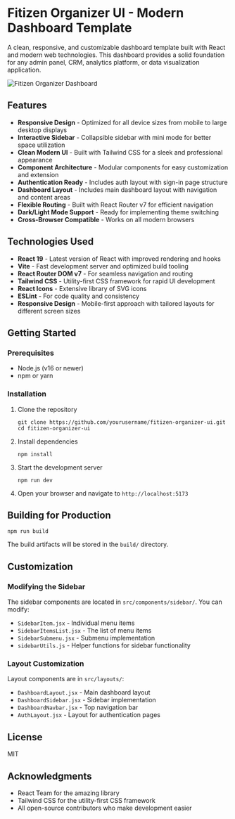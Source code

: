 # Fitizen Organizer UI - Modern Dashboard Template

A clean, responsive, and customizable dashboard template built with React and modern web technologies. This dashboard provides a solid foundation for any admin panel, CRM, analytics platform, or data visualization application.

![Fitizen Organizer Dashboard](./public/dashboard-preview.png)

## Features

- **Responsive Design** - Optimized for all device sizes from mobile to large desktop displays
- **Interactive Sidebar** - Collapsible sidebar with mini mode for better space utilization
- **Clean Modern UI** - Built with Tailwind CSS for a sleek and professional appearance
- **Component Architecture** - Modular components for easy customization and extension
- **Authentication Ready** - Includes auth layout with sign-in page structure
- **Dashboard Layout** - Includes main dashboard layout with navigation and content areas
- **Flexible Routing** - Built with React Router v7 for efficient navigation
- **Dark/Light Mode Support** - Ready for implementing theme switching
- **Cross-Browser Compatible** - Works on all modern browsers

## Technologies Used

- **React 19** - Latest version of React with improved rendering and hooks
- **Vite** - Fast development server and optimized build tooling
- **React Router DOM v7** - For seamless navigation and routing
- **Tailwind CSS** - Utility-first CSS framework for rapid UI development
- **React Icons** - Extensive library of SVG icons
- **ESLint** - For code quality and consistency
- **Responsive Design** - Mobile-first approach with tailored layouts for different screen sizes

## Getting Started

### Prerequisites

- Node.js (v16 or newer)
- npm or yarn

### Installation

1. Clone the repository
   ```
   git clone https://github.com/yourusername/fitizen-organizer-ui.git
   cd fitizen-organizer-ui
   ```

2. Install dependencies
   ```
   npm install
   ```

3. Start the development server
   ```
   npm run dev
   ```

4. Open your browser and navigate to `http://localhost:5173`

## Building for Production

```
npm run build
```

The build artifacts will be stored in the `build/` directory.

## Customization

### Modifying the Sidebar

The sidebar components are located in `src/components/sidebar/`. You can modify:
- `SidebarItem.jsx` - Individual menu items
- `SidebarItemsList.jsx` - The list of menu items
- `SidebarSubmenu.jsx` - Submenu implementation
- `sidebarUtils.js` - Helper functions for sidebar functionality

### Layout Customization

Layout components are in `src/layouts/`:
- `DashboardLayout.jsx` - Main dashboard layout
- `DashboardSidebar.jsx` - Sidebar implementation
- `DashboardNavbar.jsx` - Top navigation bar
- `AuthLayout.jsx` - Layout for authentication pages

## License

MIT

## Acknowledgments

- React Team for the amazing library
- Tailwind CSS for the utility-first CSS framework
- All open-source contributors who make development easier
